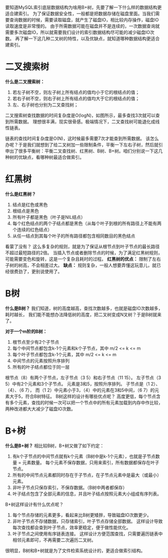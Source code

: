 要知道MySQL索引底层数据结构为啥用B+树，先要了解一下什么样的数据结构更适合建索引。
为了保证数据安全性，一般都是把数据存储在磁盘里面。当我们需要查询数据的时候，需要读取磁盘，就产生了磁盘IO，相比较内存操作，磁盘IO读取速度是非常慢的。
由于所需数据可能在磁盘并不是连续的，一次数据查询就需要多次磁盘IO，所以就需要我们设计的索引数据结构尽可能的减少磁盘IO次数。
再了解一下这几种二叉树的特性，以及优缺点，就知道哪种数据结构更适合建索引。
# 二叉搜索树
**什么是二叉搜索树：**

1. 若左子树不空，则左子树上所有结点的值均小于它的根结点的值；
2. 若右子树不空，则右子树上所有结点的值均大于它的根结点的值；
3. 左、右子树也分别为二叉查找树；


二叉搜索树查找数据的时间复杂度是O(logN)，如图所示，最多查找3次就可以查到所需数据。
理想很丰满，现实很骨感。极端情况下，二叉查找树可能退化成线性链表。


链表的查找时间复杂度是O(N)，这时候最多需要7次才能查到所需数据。
该怎么办呢？于是我们就想到了给二叉树加一些限制条件，平衡一下左右子树，然后就引申出了很多平衡树：平衡二叉查找树、红黑树、B树、B+树。咱们分别说一下这几种树的优缺点，看哪种树最适合做索引。
# 红黑树
**什么是红黑树？**

1. 结点是红色或黑色
2. 根结点是黑色
3. 所有叶子都是黑色（叶子是NIL结点）
4. 每个红色结点的两个子结点都是黑色（从每个叶子到根的所有路径上不能有两个连续的红色结点）
5. 从任一结点到其每个叶子的所有路径都包含相同数目的黑色结点



看蒙了没有？
这么多复杂的规则，就是为了保证从根节点到叶子节点的最长路径不超过最短路径的2倍。
当插入节点或者删除节点的时候，为了满足红黑树规则，可能需要变色和旋转，这是一个复杂且耗时的过程。
**红黑树的优点：**
限制了左右子树的树高，不会相差过大。
**缺点：**
规则复杂，一般人想要弄懂这玩意儿，就已经很费劲了，更别说使用了。

# B树
**什么是B树？**
我们知道，树的高度越高，查找次数越多，也就是磁盘IO次数越多，耗时越长，
我们能不能想办法降低树的高度，把二叉树变成N叉树？于是B树就来了。

**对于一个m阶的B树：**

1. 根节点至少有2个子节点
2. 每个中间节点都包含k-1个元素和k个子节点，其中 m/2 <= k <= m
3. 每个叶子节点都包含k-1个元素，其中 m/2 <= k <= m
4. 中间节点的元素按照升序排列
5. 所有的叶子结点都位于同一层

根节点（8）有两个子节点，左子节点（3 5）和右子节点（11 15）。
左子节点（3 5）中有2个元素和3个子节点。
元素是3和5，按照升序排列。
子节点是（1 2）、（4）、（6 7），
而（1 2）中元素小于3，（4）中的元素在3和5中间，（6 7）的元素大于5，符合B树特征。
B树这样的设计有哪些优点呢？
高度更低，每个节点含有多个元素，查找的时候一次可以把一个节点中的所有元素加载到内存中作比较，两种改进都大大减少了磁盘IO次数。

# B+树
**什么是B+树？**
相比较B树，B+树又做了如下约定：

1.  有k个子节点的中间节点就有k个元素（B树中是k-1个元素），也就是子节点数量 = 元素数量。
每个元素不保存数据，只用来索引，所有数据都保存在叶子节点。 
2.  所有的中间节点元素都同时存在于子节点，在子节点元素中是最大（或最小）元素。 
3.  非叶子节点只保存索引，不保存数据。（B树中两者都保存） 
4.  叶子结点包含了全部元素的信息，并且叶子结点按照元素大小组成有序列表。 


B+树这样设计有什么优点呢？

1. 每个节点存储的元素更多，看起来比B树更矮胖，导致磁盘IO次数更少。
2. 非叶子节点不存储数据，只存储索引，叶子节点存储全部数据。
这样设计导致每次查找都会查到叶子节点，效率更稳定，便于做性能优化。
3. 叶子节点之间使用有序链表连接。
这样设计方便范围查找，只需要遍历链表中相邻元素即可，不再需要二次遍历二叉树。

很明显，B树和B+树就是为了文件检索系统设计的，更适合做索引结构。
